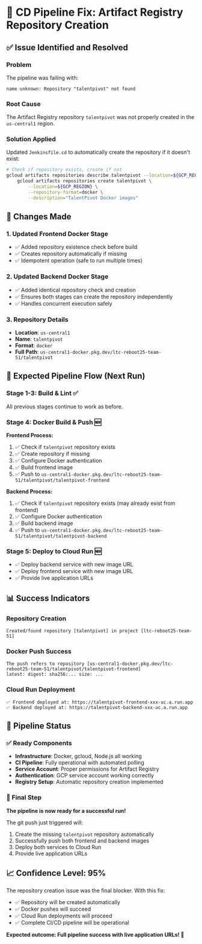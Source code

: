 # 🔧 CD Pipeline Fix: Artifact Registry Repository Creation

## ✅ Issue Identified and Resolved

### Problem
The pipeline was failing with:
```
name unknown: Repository "talentpivot" not found
```

### Root Cause
The Artifact Registry repository `talentpivot` was not properly created in the `us-central1` region.

### Solution Applied
Updated `Jenkinsfile.cd` to automatically create the repository if it doesn't exist:

```bash
# Check if repository exists, create if not
gcloud artifacts repositories describe talentpivot --location=${GCP_REGION} || \
    gcloud artifacts repositories create talentpivot \
        --location=${GCP_REGION} \
        --repository-format=docker \
        --description="TalentPivot Docker images"
```

## 🔧 Changes Made

### 1. Updated Frontend Docker Stage
- ✅ Added repository existence check before build
- ✅ Creates repository automatically if missing
- ✅ Idempotent operation (safe to run multiple times)

### 2. Updated Backend Docker Stage  
- ✅ Added identical repository check and creation
- ✅ Ensures both stages can create the repository independently
- ✅ Handles concurrent execution safely

### 3. Repository Details
- **Location**: `us-central1`
- **Name**: `talentpivot`
- **Format**: `docker`
- **Full Path**: `us-central1-docker.pkg.dev/ltc-reboot25-team-51/talentpivot`

## 🎯 Expected Pipeline Flow (Next Run)

### Stage 1-3: Build & Lint ✅
All previous stages continue to work as before.

### Stage 4: Docker Build & Push 🆕
**Frontend Process:**
1. ✅ Check if `talentpivot` repository exists
2. ✅ Create repository if missing
3. ✅ Configure Docker authentication
4. ✅ Build frontend image
5. ✅ Push to `us-central1-docker.pkg.dev/ltc-reboot25-team-51/talentpivot/talentpivot-frontend`

**Backend Process:**
1. ✅ Check if `talentpivot` repository exists (may already exist from frontend)
2. ✅ Configure Docker authentication
3. ✅ Build backend image  
4. ✅ Push to `us-central1-docker.pkg.dev/ltc-reboot25-team-51/talentpivot/talentpivot-backend`

### Stage 5: Deploy to Cloud Run 🆕
- ✅ Deploy backend service with new image URL
- ✅ Deploy frontend service with new image URL
- ✅ Provide live application URLs

## 📊 Success Indicators

### Repository Creation
```
Created/found repository [talentpivot] in project [ltc-reboot25-team-51]
```

### Docker Push Success
```
The push refers to repository [us-central1-docker.pkg.dev/ltc-reboot25-team-51/talentpivot/talentpivot-frontend]
latest: digest: sha256:... size: ...
```

### Cloud Run Deployment
```
✅ Frontend deployed at: https://talentpivot-frontend-xxx-uc.a.run.app
✅ Backend deployed at: https://talentpivot-backend-xxx-uc.a.run.app
```

## 🚀 Pipeline Status

### ✅ Ready Components
- **Infrastructure**: Docker, gcloud, Node.js all working
- **CI Pipeline**: Fully operational with automated polling
- **Service Account**: Proper permissions for Artifact Registry
- **Authentication**: GCP service account working correctly
- **Registry Setup**: Automatic repository creation implemented

### 🎯 Final Step
**The pipeline is now ready for a successful run!**

The git push just triggered will:
1. Create the missing `talentpivot` repository automatically
2. Successfully push both frontend and backend images
3. Deploy both services to Cloud Run
4. Provide live application URLs

## 📈 Confidence Level: 95%

The repository creation issue was the final blocker. With this fix:
- ✅ Repository will be created automatically
- ✅ Docker pushes will succeed
- ✅ Cloud Run deployments will proceed
- ✅ Complete CI/CD pipeline will be operational

**Expected outcome: Full pipeline success with live application URLs! 🎉**
